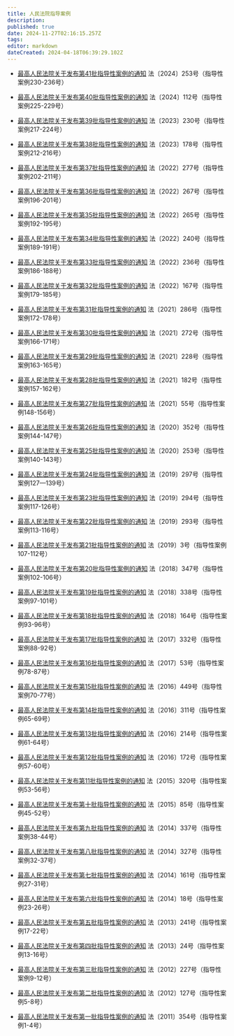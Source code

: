 ```yaml
---
title: 人民法院指导案例
description: 
published: true
date: 2024-11-27T02:16:15.257Z
tags: 
editor: markdown
dateCreated: 2024-04-18T06:39:29.102Z
---
```


* [最高人民法院关于发布第41批指导性案例的通知](最高人民法院关于发布第40批指导性案例的通知)
法〔2024〕253号（指导性案例230-236号）

* [最高人民法院关于发布第40批指导性案例的通知](最高人民法院关于发布第40批指导性案例的通知)
法〔2024〕112号（指导性案例225-229号）

* [最高人民法院关于发布第39批指导性案例的通知](最高人民法院关于发布第39批指导性案例的通知)
法〔2023〕230号（指导性案例217-224号）

* [最高人民法院关于发布第38批指导性案例的通知](最高人民法院关于发布第38批指导性案例的通知)
法〔2023〕178号（指导性案例212-216号）

* [最高人民法院关于发布第37批指导性案例的通知](最高人民法院关于发布第37批指导性案例的通知)
法〔2022〕277号（指导性案例202-211号）

* [最高人民法院关于发布第36批指导性案例的通知](最高人民法院关于发布第36批指导性案例的通知)
法〔2022〕267号（指导性案例196-201号）

* [最高人民法院关于发布第35批指导性案例的通知](最高人民法院关于发布第35批指导性案例的通知)
法〔2022〕265号（指导性案例192-195号）

* [最高人民法院关于发布第34批指导性案例的通知](最高人民法院关于发布第34批指导性案例的通知)
法〔2022〕240号（指导性案例189-191号）

* [最高人民法院关于发布第33批指导性案例的通知](最高人民法院关于发布第33批指导性案例的通知)
法〔2022〕236号（指导性案例186-188号）

* [最高人民法院关于发布第32批指导性案例的通知](最高人民法院关于发布第32批指导性案例的通知)
法〔2022〕167号（指导性案例179-185号）

* [最高人民法院关于发布第31批指导性案例的通知](最高人民法院关于发布第31批指导性案例的通知)
法〔2021〕286号（指导性案例172-178号）

* [最高人民法院关于发布第30批指导性案例的通知](最高人民法院关于发布第30批指导性案例的通知)
法〔2021〕272号（指导性案例166-171号）

* [最高人民法院关于发布第29批指导性案例的通知](最高人民法院关于发布第29批指导性案例的通知)
法〔2021〕228号（指导性案例163-165号）

* [最高人民法院关于发布第28批指导性案例的通知](最高人民法院关于发布第28批指导性案例的通知)
法〔2021〕182号（指导性案例157-162号）

* [最高人民法院关于发布第27批指导性案例的通知](最高人民法院关于发布第27批指导性案例的通知)
法〔2021〕55号（指导性案例148-156号）

* [最高人民法院关于发布第26批指导性案例的通知](最高人民法院关于发布第26批指导性案例的通知)
法〔2020〕352号（指导性案例144-147号）

* [最高人民法院关于发布第25批指导性案例的通知](最高人民法院关于发布第25批指导性案例的通知)
法〔2020〕253号（指导性案例140-143号）

* [最高人民法院关于发布第24批指导性案例的通知](最高人民法院关于发布第24批指导性案例的通知)
法〔2019〕297号（指导性案例127—139号）

* [最高人民法院关于发布第23批指导性案例的通知](最高人民法院关于发布第23批指导性案例的通知)
法〔2019〕294号（指导性案例117-126号）

* [最高人民法院关于发布第22批指导性案例的通知](最高人民法院关于发布第22批指导性案例的通知)
法〔2019〕293号（指导性案例113-116号）

* [最高人民法院关于发布第21批指导性案例的通知](最高人民法院关于发布第21批指导性案例的通知)
法〔2019〕3号（指导性案例107-112号）

* [最高人民法院关于发布第20批指导性案例的通知](最高人民法院关于发布第20批指导性案例的通知)
法〔2018〕347号（指导性案例102-106号）

* [最高人民法院关于发布第19批指导性案例的通知](最高人民法院关于发布第19批指导性案例的通知)
法〔2018〕338号（指导性案例97-101号）

* [最高人民法院关于发布第18批指导性案例的通知](最高人民法院关于发布第18批指导性案例的通知)
法〔2018〕164号（指导性案例93-96号）

* [最高人民法院关于发布第17批指导性案例的通知](最高人民法院关于发布第17批指导性案例的通知)
法〔2017〕332号（指导性案例88-92号）

* [最高人民法院关于发布第16批指导性案例的通知](最高人民法院关于发布第16批指导性案例的通知)
法〔2017〕53号（指导性案例78-87号）

* [最高人民法院关于发布第15批指导性案例的通知](最高人民法院关于发布第15批指导性案例的通知)
法〔2016〕449号（指导性案例70-77号）

* [最高人民法院关于发布第14批指导性案例的通知](最高人民法院关于发布第14批指导性案例的通知)
法〔2016〕311号（指导性案例65-69号）

* [最高人民法院关于发布第13批指导性案例的通知](最高人民法院关于发布第13批指导性案例的通知)
法〔2016〕214号（指导性案例61-64号）

* [最高人民法院关于发布第12批指导性案例的通知](最高人民法院关于发布第12批指导性案例的通知)
法〔2016〕172号（指导性案例57-60号）

* [最高人民法院关于发布第11批指导性案例的通知](最高人民法院关于发布第11批指导性案例的通知)
法〔2015〕320号（指导性案例53-56号）

* [最高人民法院关于发布第十批指导性案例的通知](最高人民法院关于发布第十批指导性案例的通知)
法〔2015〕85号（指导性案例45-52号）

* [最高人民法院关于发布第九批指导性案例的通知](最高人民法院关于发布第九批指导性案例的通知)
法〔2014〕337号（指导性案例38-44号）

* [最高人民法院关于发布第八批指导性案例的通知](最高人民法院关于发布第八批指导性案例的通知)
法〔2014〕327号（指导性案例32-37号）

* [最高人民法院关于发布第七批指导性案例的通知](最高人民法院关于发布第七批指导性案例的通知)
法〔2014〕161号（指导性案例27-31号）

* [最高人民法院关于发布第六批指导性案例的通知](最高人民法院关于发布第六批指导性案例的通知)
法〔2014〕18号（指导性案例23-26号）

* [最高人民法院关于发布第五批指导性案例的通知](最高人民法院关于发布第五批指导性案例的通知)
法〔2013〕241号（指导性案例17-22号）

* [最高人民法院关于发布第四批指导性案例的通知](最高人民法院关于发布第四批指导性案例的通知)
法〔2013〕24号（指导性案例13-16号）

* [最高人民法院关于发布第三批指导性案例的通知](最高人民法院关于发布第三批指导性案例的通知)
法〔2012〕227号（指导性案例9-12号）

* [最高人民法院关于发布第二批指导性案例的通知](最高人民法院关于发布第二批指导性案例的通知)
法〔2012〕127号（指导性案例5-8号）

* [最高人民法院关于发布第一批指导性案例的通知](最高人民法院关于发布第一批指导性案例的通知)
法〔2011〕354号（指导性案例1-4号）